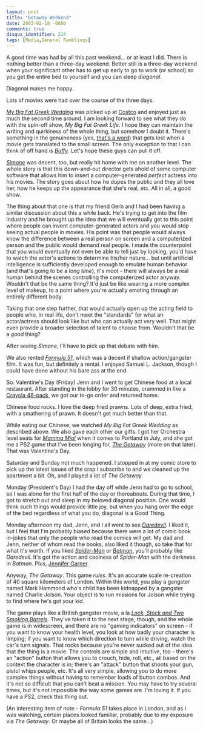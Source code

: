 ```yaml
---
layout: post
title: "Getaway Weekend"
date: 2003-02-18 -0800
comments: true
disqus_identifier: 214
tags: [Media,General Ramblings]
---
```

A good time was had by all this past weekend... or at least I did. There
is nothing better than a three-day weekend. Better still is a three-day
weekend when your significant other has to get up early to go to work
(or school) so you get the entire bed to yourself and you can sleep
*diagonal*.
 
 Diagonal makes me happy.
 
 Lots of movies were had over the course of the three days.
 
 [*My Big Fat Greek
Wedding*](http://www.amazon.com/exec/obidos/ASIN/B00006FMUW/mhsvortex)
was picked up at [Costco](http://www.costco.com/) and enjoyed just as
much the second time around. I am looking forward to see what they do
with the spin-off show, *My Big Fat Greek Life*. I hope they can
maintain the writing and quirkiness of the whole thing, but somehow I
doubt it. There's something in the genuineness (yes, [that's a
word](http://dictionary.reference.com/search?q=genuineness)) that gets
lost when a movie gets translated to the small screen. The only
exception to that I can think of off hand is
[*Buffy*](http://www.amazon.com/exec/obidos/ASIN/B00005LIRA/mhsvortex).
Let's hope these guys can pull it off.
 
 [*Simone*](http://www.amazon.com/exec/obidos/ASIN/B00007G1YQ/mhsvortex)
was decent, too, but really hit home with me on another level. The whole
story is that this down-and-out director gets ahold of some computer
software that allows him to insert a computer-generated *perfect*
actress into his movies. The story goes about how he dupes the public
and they all love her, how he keeps up the appearance that she's real,
etc. All in all, a good show.
 
 The thing about that one is that my friend Gerb and I had been having a
similar discussion about this a while back. He's trying to get into the
film industry and he brought up the idea that we will eventually get to
this point where people can invent computer-generated actors and you
would stop seeing actual people in movies. His point was that people
would always know the difference between a real person on screen and a
computerized person and the public would demand real people. I made the
counterpoint that you would eventually not even be able to tell just by
looking, you'd have to watch the actor's actions to determine his/her
nature... but until artificial intelligence is sufficiently developed
enough to emulate human behavior (and that's going to be a *long time*),
it's moot - there will always be a real human behind the scenes
controlling the computerized actor anyway. Wouldn't that be the same
thing? It'd just be like wearing a more complex level of makeup, to a
point where you're actually emoting through an entirely different body.
 
 Taking that one step further, that would actually open up the acting
field to people who, in real life, don't meet the "standards" for what
an actor/actress should look like but who can actually act very well.
That might even provide a broader selection of talent to choose from.
Wouldn't that be a *good* thing?
 
 After seeing *Simone*, I'll have to pick up that debate with him.
 
 We also rented [*Formula
51*](http://www.amazon.com/exec/obidos/ASIN/B00007KK50/mhsvortex), which
was a decent if shallow action/gangster film. It was fun, but definitely
a rental. I enjoyed Samuel L. Jackson, though I could have done without
his bare ass at the end.
 
 So. Valentine's Day (Friday) Jenn and I went to get Chinese food at a
local restaurant. After standing in the lobby for 30 minutes, crammed in
like a [Crayola
48-pack](http://www.crayola.com/store/showdetl.cfm?&User_ID=4348265&St=2709&St2=-71275056&St3=31392370&DS_ID=3&Product_ID=159),
we got our to-go order and returned home.
 
 Chinese food rocks. I love the deep fried prawns. Lots of deep, extra
fried, with a smathering of prawn. It doesn't get much better than
that.
 
 While eating our Chinese, we watched *My Big Fat Greek Wedding* as
described above. We also gave each other our gifts. I got her Orchestra
level seats for [*Mamma Mia!*](http://www.mamma-mia.com/) when it comes
to Portland in July, and she got me a PS2 game that I've been longing
for, [*The Getaway*](http://www.thegetaway.co.uk) (more on that later).
That was Valentine's Day.
 
 Saturday and Sunday not much happened. I stopped in at my comic store
to pick up the latest issues of the crap I subscribe to and we cleaned
up the apartment a bit. Oh, and I played a lot of *The Getaway*.
 
 Monday (President's Day) I had the day off while Jenn had to go to
school, so I was alone for the first half of the day or thereabouts.
During that time, I got to stretch out and sleep in my beloved diagonal
position. One would think such things would provide little joy, but when
you hang over the edge of the bed regardless of what you do, diagonal is
a Good Thing.
 
 Monday afternoon my dad, Jenn, and I all went to see
[*Daredevil*](http://us.imdb.com/Title?0287978). I liked it, but I feel
that I'm probably biased because there were a lot of comic book in-jokes
that only the people who read the comics will get. My dad and Jenn,
neither of whom read the books, also liked it though, so take that for
what it's worth. If you liked
[*Spider-Man*](http://www.amazon.com/exec/obidos/ASIN/B00005JKCH/mhsvortex)
or
[*Batman*](http://www.amazon.com/exec/obidos/ASIN/0790729652/mhsvortex),
you'll probably like *Daredevil*. It's got the action and coolness of
*Spider-Man* with the darkness in *Batman*. Plus, [Jennifer
Garner](http://us.imdb.com/Name?Garner,%20Jennifer).
 
 Anyway, *The Getaway*. This game *rules*. It's an accurate scale
re-creation of 40 square kilometers of London. Within this world, you
play a gangster named Mark Hammond who's child has been kidnapped by a
gangster named Charlie Jolson. Your object is to run missions for Jolson
while trying to find where he's got your kid.
 
 The game plays like a British gangster movie, a la [*Lock, Stock and
Two Smoking
Barrels*](http://www.amazon.com/exec/obidos/ASIN/B00007ELEP/mhsvortex).
They've taken it to the next stage, though, and the whole game is in
widescreen, and there are no "gaming indicators" on screen - if you want
to know your health level, you look at how badly your character is
limping; if you want to know which direction to turn while driving,
watch the car's turn signals. That rocks because you're never sucked out
of the idea that the thing is a movie. The controls are simple and
intuitive, too - there's an "action" button that allows you to crouch,
hide, roll, etc., all based on the context the character is in; there's
an "attack" button that shoots your gun, pistol whips people, etc. It's
all very simple, allowing you to do more complex things without having
to remember loads of button combos. And it's not so difficult that you
can't beat a mission. You may have to try several times, but it's not
impossible the way some games are. I'm loving it. If you have a PS2,
check this thing out.
 
 (An interesting item of note - *Formula 51* takes place in London, and
as I was watching, certain places looked familiar, probably due to my
exposure via *The Getaway*. Or maybe all of Britain looks the same...)

